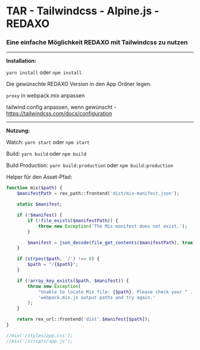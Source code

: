 # TAR - Tailwindcss - Alpine.js - REDAXO
### Eine einfache Möglichkeit REDAXO mit Tailwindcss zu nutzen

---

**Installation:**

`yarn install` oder `npm install`

Die gewünschte REDAXO Version in den App Ordner legen.

`proxy` in webpack.mix anpassen

tailwind.config anpassen, wenn gewünscht - https://tailwindcss.com/docs/configuration



---

**Nutzung:**

Watch: `yarn start` oder `npm start`

Build: `yarn build` oder `npm build`

Build Production: `yarn build:production` oder `npm build:production`

Helper für den Asset-Pfad:

```php
function mix($path) {
    $manifestPath = rex_path::frontend('dist/mix-manifest.json');

    static $manifest;

    if (!$manifest) {
        if (!file_exists($manifestPath)) {
            throw new Exception('The Mix manifest does not exist.');
        }

        $manifest = json_decode(file_get_contents($manifestPath), true);
    }

    if (strpos($path, '/') !== 0) {
        $path = "/{$path}";
    }

    if (!array_key_exists($path, $manifest)) {
        throw new Exception(
            "Unable to locate Mix file: {$path}. Please check your " .
            'webpack.mix.js output paths and try again.'
        );
    }

    return rex_url::frontend('dist'.$manifest[$path]);
}

//mix('/styles/app.css');
//mix('/scripts/app.js');
```

